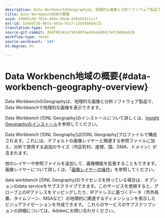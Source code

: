 ```yaml
---
description: Data WorkbenchのGeographyは、地理的な画像と分析ソフトウェア製品で、Data Workbenchで地理的な画像を表示できます。
title: Data Workbench地域の概要
uuid: 69003cdd-f814-494a-9be8-438a65411cc7
exl-id: 53e0d736-86fa-4816-91c7-135e9b8b4c31
translation-type: tm+mt
source-git-commit: d9df90242ef96188f4e4b5e6d04cfef196b0a628
workflow-type: tm+mt
source-wordcount: '184'
ht-degree: 0%

---
```


# Data Workbench地域の概要{#data-workbench-geography-overview}

Data WorkbenchのGeographyは、地理的な画像と分析ソフトウェア製品で、Data Workbenchで地理的な画像を表示できます。

Data Workbench [!DNL Geography]のインストールについて詳しくは、[Insight Geographyのインストール](../../home/c-geo-oview/c-inst-geo/c-inst-geo.md)を参照してください。

Data Workbench [!DNL Geography]は[!DNL Geography]プロファイルで構成されます。これには、デフォルトの画像レイヤーと関連する参照ファイルに加え、分析で使用する追加のサイズ（市区町村、座標、国、DMA、ドメイン）が含まれます。

他のレイヤーや参照ファイルを追加して、画像機能を拡張することもできます。 画像レイヤーについて詳しくは、「[画像レイヤーの操作](https://docs.adobe.com/content/help/en/data-workbench/using/client/imagery-layers/c-ustd-img-layers.html)」を参照してください。

data workbench [!DNL Geography]のライセンスを持っている場合は、オプションのdata serviceをサブスクライブできます。このサービスを使用すると、グローブ上のIPアドレスをマッピングしたり、IPアドレスに基づくデータ（市外局番、タイムゾーン、MSAなど）の地理的に関連するディメンションを表示したビジュアライゼーションを作成できます。 これらのサービスのサブスクリプションの詳細については、Adobeにお問い合わせください。
